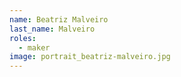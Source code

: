 ```yaml
---
name: Beatriz Malveiro
last_name: Malveiro
roles:
  - maker
image: portrait_beatriz-malveiro.jpg
---
```

